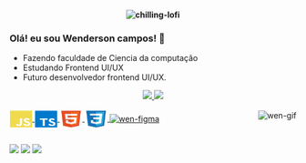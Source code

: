 <h4 align="center">

![chilling-lofi](https://user-images.githubusercontent.com/49501669/139515700-1422954a-f418-4f7d-80fe-788c980f9eb9.gif)

  ### Olá! eu sou Wenderson campos! 👋

-  Fazendo faculdade de Ciencia da computação 
-  Estudando Frontend UI/UX
-  Futuro desenvolvedor frontend  UI/UX. 


<div align="center">
  <a href="https://github.com/camposwenderson">
  <img height="150em" src="https://github-readme-stats.vercel.app/api?username=camposwenderson&show_icons=true&theme=react&include_all_commits=true&count_private=true"/>
  <img height="150em" src="https://github-readme-stats.vercel.app/api/top-langs/?username=camposwenderson&layout=compact&langs_count=7&theme=react"/>
</div>
  
<div style="display: inline_block"><br>
  <img align="center" alt="wen-Js" height="30" width="40" src="https://raw.githubusercontent.com/devicons/devicon/master/icons/javascript/javascript-plain.svg">
  <img align="center" alt="wen-Ts" height="30" width="40" src="https://raw.githubusercontent.com/devicons/devicon/master/icons/typescript/typescript-plain.svg">
  <img align="center" alt="wen-HTML" height="30" width="40" src="https://raw.githubusercontent.com/devicons/devicon/master/icons/html5/html5-original.svg">
  <img align="center" alt="wen-CSS" height="30" width="40" src="https://raw.githubusercontent.com/devicons/devicon/master/icons/css3/css3-original.svg">
  <img align="center" alt="wen-figma" height="30" width="40" src="https://cdn.jsdelivr.net/gh/devicons/devicon/icons/figma/figma-original.svg" />
  <img align="right" alt="wen-gif" height="150" src="https://user-images.githubusercontent.com/49501669/139516072-91876ece-ae63-4e9f-aa90-85a7a8e5738c.gif">
</div>
 
  ##
 
<div> 
  <a href="https://www.instagram.com/wenderson.campos/" target="_blank"><img src="https://img.shields.io/badge/-Instagram-%23E4405F?style=for-the-badge&logo=instagram&logoColor=white" target="_blank"></a>
  <a href = "mailto:contatoracamposwenderson@gmail.com"><img src="https://img.shields.io/badge/-Gmail-%23333?style=for-the-badge&logo=gmail&logoColor=white" target="_blank"></a>
  <a href="https://www.linkedin.com/in/wenderson-campos-825b71158/" target="_blank"><img src="https://img.shields.io/badge/-LinkedIn-%230077B5?style=for-the-badge&logo=linkedin&logoColor=white" target="_blank"></a> 
  
</div>
